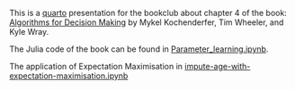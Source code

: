 This is a [quarto](https://quarto.org/) presentation for the bookclub about chapter 4 of the book:
[Algorithms for Decision Making](https://github.com/algorithmsbooks/decisionmaking)
by Mykel Kochenderfer, Tim Wheeler, and Kyle Wray.

The Julia code of the book can be found in [Parameter_learning.ipynb](Parameter_learning.ipynb).

The application of Expectation Maximisation in [impute-age-with-expectation-maximisation.ipynb](impute-age-with-expectation-maximisation.ipynb)